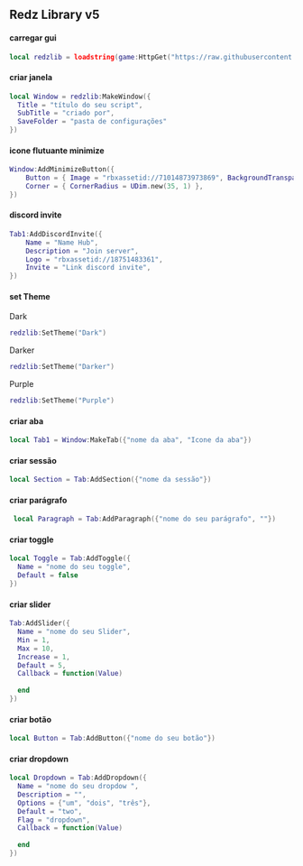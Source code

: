 ## Redz Library v5

 #### carregar gui
  
``` Lua
local redzlib = loadstring(game:HttpGet("https://raw.githubusercontent.com/tbao143/Library-ui/refs/heads/main/Redzhubui"))()
```
 #### criar janela
    
``` Lua
local Window = redzlib:MakeWindow({
  Title = "título do seu script",
  SubTitle = "criado por",
  SaveFolder = "pasta de configurações"
})
```

#### icone flutuante minimize

``` Lua
Window:AddMinimizeButton({
    Button = { Image = "rbxassetid://71014873973869", BackgroundTransparency = 0 },
    Corner = { CornerRadius = UDim.new(35, 1) },
})
```

 #### discord invite

``` Lua
Tab1:AddDiscordInvite({
    Name = "Name Hub",
    Description = "Join server",
    Logo = "rbxassetid://18751483361",
    Invite = "Link discord invite",
})
```

 #### set Theme

Dark
``` Lua
redzlib:SetTheme("Dark")
```

Darker

``` Lua
redzlib:SetTheme("Darker")
```

Purple
``` Lua
redzlib:SetTheme("Purple")
```

 #### criar aba
    
``` Lua
local Tab1 = Window:MakeTab({"nome da aba", "Icone da aba"})
```

 #### criar sessão

``` Lua
local Section = Tab:AddSection({"nome da sessão"})
```

 #### criar parágrafo
    
``` Lua
 local Paragraph = Tab:AddParagraph({"nome do seu parágrafo", ""})
```

 #### criar toggle

``` Lua
local Toggle = Tab:AddToggle({
  Name = "nome do seu toggle",
  Default = false
})
```

 #### criar slider

``` Lua
Tab:AddSlider({
  Name = "nome do seu Slider",
  Min = 1,
  Max = 10,
  Increase = 1,
  Default = 5,
  Callback = function(Value)
    
  end
})
```

 #### criar botão

``` Lua
local Button = Tab:AddButton({"nome do seu botão"})
```

 #### criar dropdown

``` Lua
local Dropdown = Tab:AddDropdown({
  Name = "nome do seu dropdow ",
  Description = "",
  Options = {"um", "dois", "três"},
  Default = "two",
  Flag = "dropdown",
  Callback = function(Value)
    
  end
})
```
